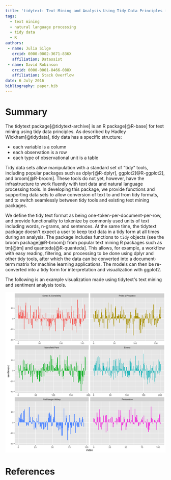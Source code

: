```yaml
---
title: 'tidytext: Text Mining and Analysis Using Tidy Data Principles in R'
tags:
  - text mining
  - natural language processing
  - tidy data
  - R
authors:
 - name: Julia Silge
   orcid: 0000-0002-3671-836X
   affiliation: Datassist
 - name: David Robinson
   orcid: 0000-0001-8466-088X
   affiliation: Stack Overflow
date: 6 July 2016
bibliography: paper.bib
---
```


# Summary

The tidytext package[@tidytext-archive] is an R package[@R-base] for text mining using tidy data principles. As described by Hadley Wickham[@tidydata], tidy data has a specific structure:

* each variable is a column
* each observation is a row
* each type of observational unit is a table

Tidy data sets allow manipulation with a standard set of "tidy" tools, including popular packages such as dplyr[@R-dplyr], ggplot2[@R-ggplot2], and broom[@R-broom]. These tools do not yet, however, have the infrastructure to work fluently with text data and natural language processing tools. In developing this package, we provide functions and supporting data sets to allow conversion of text to and from tidy formats, and to switch seamlessly between tidy tools and existing text mining packages.

We define the tidy text format as being one-token-per-document-per-row, and provide functionality to tokenize by commonly used units of text including words, n-grams, and sentences. At the same time, the tidytext package doesn't expect a user to keep text data in a tidy form at all times during an analysis. The package includes functions to `tidy` objects (see the broom package[@R-broom]) from popular text mining R packages such as tm[@tm] and quanteda[@R-quanteda]. This allows, for example, a workflow with easy reading, filtering, and processing to be done using dplyr and other tidy tools, after which the data can be converted into a document-term matrix for machine learning applications. The models can then be re-converted into a tidy form for interpretation and visualization with ggplot2.

The following is an example visualization made using tidytext's text mining and sentiment analysis tools.

![Sentiment in Jane Austen's Novels](README-unnamed-chunk-9-1.png)

# References
